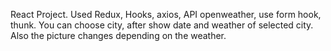 React Project. Used Redux, Hooks, axios, API openweather, use form hook, thunk. You can choose city, after show date and weather of selected city. Also the picture changes depending on the weather.

